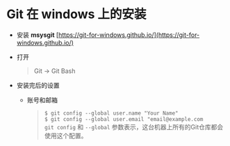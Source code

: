 # Git 在 windows 上的安装


- 安装 **msysgit** [https://git-for-windows.github.io/](https://git-for-windows.github.io/)
- 打开 
    > Git -> Git Bash


- 安装完后的设置
    -  账号和邮箱 
        > `$ git config --global user.name "Your Name"`   
        > `$ git config --global user.email "email@example.com`     
        `git config` 和 `--global` 参数表示，这台机器上所有的Git仓库都会使用这个配置。